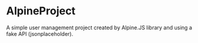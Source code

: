 # AlpineProject
A simple user management project created by Alpine.JS library and using a fake API (jsonplaceholder).
